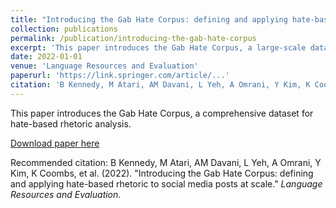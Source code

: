```yaml
---
title: "Introducing the Gab Hate Corpus: defining and applying hate-based rhetoric to social media posts at scale"
collection: publications
permalink: /publication/introducing-the-gab-hate-corpus
excerpt: 'This paper introduces the Gab Hate Corpus, a large-scale dataset for hate-based rhetoric analysis.'
date: 2022-01-01
venue: 'Language Resources and Evaluation'
paperurl: 'https://link.springer.com/article/...'
citation: 'B Kennedy, M Atari, AM Davani, L Yeh, A Omrani, Y Kim, K Coombs, et al. (2022). &quot;Introducing the Gab Hate Corpus: defining and applying hate-based rhetoric to social media posts at scale.&quot; <i>Language Resources and Evaluation</i>.'
---
```

This paper introduces the Gab Hate Corpus, a comprehensive dataset for hate-based rhetoric analysis.

[Download paper here](https://link.springer.com/article/...)

Recommended citation: B Kennedy, M Atari, AM Davani, L Yeh, A Omrani, Y Kim, K Coombs, et al. (2022). "Introducing the Gab Hate Corpus: defining and applying hate-based rhetoric to social media posts at scale." <i>Language Resources and Evaluation</i>.
